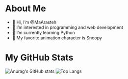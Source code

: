 # About Me
- 👋 Hi, I’m @MaArasteh
- 👀 I’m interested in programming and web development
- 🌱 I’m currently learning Python
- 🐶 My favorite animation character is Snoopy
# My GitHub Stats
![Anurag's GitHub stats](https://github-readme-stats.vercel.app/api?username=maarasteh&show_icons=true)
![Top Langs](https://github-readme-stats.vercel.app/api/top-langs/?username=maarasteh&layout=compact)
